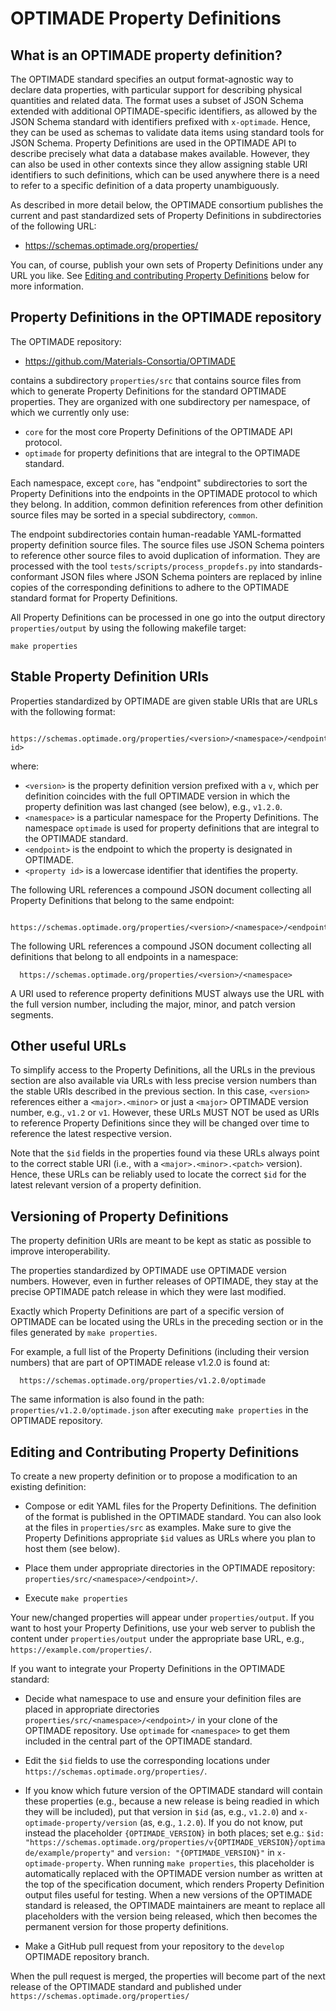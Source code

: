 # OPTIMADE Property Definitions

## What is an OPTIMADE property definition?

The OPTIMADE standard specifies an output format-agnostic way to declare data properties, with particular support for describing physical quantities and related data.
The format uses a subset of JSON Schema extended with additional OPTIMADE-specific identifiers, as allowed by the JSON Schema standard with identifiers prefixed with `x-optimade`.
Hence, they can be used as schemas to validate data items using standard tools for JSON Schema.
Property Definitions are used in the OPTIMADE API to describe precisely what data a database makes available.
However, they can also be used in other contexts since they allow assigning stable URI identifiers to such definitions, which can be used anywhere there is a need to refer to a specific definition of a data property unambiguously.

As described in more detail below, the OPTIMADE consortium publishes the current and past standardized sets of Property Definitions in subdirectories of the following URL:

  - https://schemas.optimade.org/properties/

You can, of course, publish your own sets of Property Definitions under any URL you like.
See [Editing and contributing Property Definitions](#editing_and_contributing_property_definitions) below for more information.


## Property Definitions in the OPTIMADE repository

The OPTIMADE repository:

- https://github.com/Materials-Consortia/OPTIMADE

contains a subdirectory `properties/src` that contains source files from which to generate Property Definitions for the standard OPTIMADE properties.
They are organized with one subdirectory per namespace, of which we currently only use:
- `core` for the most core Property Definitions of the OPTIMADE API protocol.
- `optimade` for property definitions that are integral to the OPTIMADE standard.

Each namespace, except `core`, has "endpoint" subdirectories to sort the Property Definitions into the endpoints in the OPTIMADE protocol to which they belong.
In addition, common definition references from other definition source files may be sorted in a special subdirectory, `common`.

The endpoint subdirectories contain human-readable YAML-formatted property definition source files.
The source files use JSON Schema pointers to reference other source files to avoid duplication of information.
They are processed with the tool `tests/scripts/process_propdefs.py` into standards-conformant JSON files where JSON Schema pointers are replaced by inline copies of the corresponding definitions to adhere to the OPTIMADE standard format for Property Definitions.

All Property Definitions can be processed in one go into the output directory `properties/output` by using the following makefile target:
```
make properties
```


## Stable Property Definition URIs

Properties standardized by OPTIMADE are given stable URIs that are URLs with the following format:
```
  https://schemas.optimade.org/properties/<version>/<namespace>/<endpoint>/<property id>
```
where:

- `<version>` is the property definition version prefixed with a `v`, which per definition coincides with the full OPTIMADE version in which the property definition was last changed (see below), e.g., `v1.2.0`.
- `<namespace>` is a particular namespace for the Property Definitions.
  The namespace `optimade` is used for property definitions that are integral to the OPTIMADE standard.
- `<endpoint>` is the endpoint to which the property is designated in OPTIMADE.
- `<property id>` is a lowercase identifier that identifies the property.

The following URL references a compound JSON document collecting all Property Definitions that belong to the same endpoint:
```
  https://schemas.optimade.org/properties/<version>/<namespace>/<endpoint>
```
The following URL references a compound JSON document collecting all definitions that belong to all endpoints in a namespace:
```
  https://schemas.optimade.org/properties/<version>/<namespace>
```
A URI used to reference property definitions MUST always use the URL with the full version number, including the major, minor, and patch version segments.


## Other useful URLs

To simplify access to the Property Definitions, all the URLs in the previous section are also available via URLs with less precise version numbers than the stable URIs described in the previous section.
In this case, `<version>` references either a `<major>.<minor>` or just a `<major>` OPTIMADE version number, e.g., `v1.2` or `v1`.
However, these URLs MUST NOT be used as URIs to reference Property Definitions since they will be changed over time to reference the latest respective version.

Note that the `$id` fields in the properties found via these URLs always point to the correct stable URI (i.e., with a `<major>.<minor>.<patch>` version).
Hence, these URLs can be reliably used to locate the correct `$id` for the latest relevant version of a property definition.


## Versioning of Property Definitions

The property definition URIs are meant to be kept as static as possible to improve interoperability.

The properties standardized by OPTIMADE use OPTIMADE version numbers.
However, even in further releases of OPTIMADE, they stay at the precise OPTIMADE patch release in which they were last modified.

Exactly which Property Definitions are part of a specific version of OPTIMADE can be located using the URLs in the preceding section or in the files generated by `make properties`.

For example, a full list of the Property Definitions (including their version numbers) that are part of OPTIMADE release v1.2.0 is found at:
```
  https://schemas.optimade.org/properties/v1.2.0/optimade
```
The same information is also found in the path: `properties/v1.2.0/optimade.json` after executing `make properties` in the OPTIMADE repository.


## Editing and Contributing Property Definitions

To create a new property definition or to propose a modification to an existing definition:

- Compose or edit YAML files for the Property Definitions.
  The definition of the format is published in the OPTIMADE standard.
  You can also look at the files in `properties/src` as examples.
  Make sure to give the Property Definitions appropriate `$id` values as URLs where you plan to host them (see below).

- Place them under appropriate directories in the OPTIMADE repository: `properties/src/<namespace>/<endpoint>/`.

- Execute `make properties`

Your new/changed properties will appear under `properties/output`.
If you want to host your Property Definitions, use your web server to publish the content under `properties/output` under the appropriate base URL, e.g., `https://example.com/properties/`.

If you want to integrate your Property Definitions in the OPTIMADE standard:

- Decide what namespace to use and ensure your definition files are placed in appropriate directories `properties/src/<namespace>/<endpoint>/` in your clone of the OPTIMADE repository.
  Use `optimade` for `<namespace>` to get them included in the central part of the OPTIMADE standard.

- Edit the `$id` fields to use the corresponding locations under `https://schemas.optimade.org/properties/`.

- If you know which future version of the OPTIMADE standard will contain these properties (e.g., because a new release is being readied in which they will be included), put that version in `$id` (as, e.g., `v1.2.0`) and `x-optimade-property/version` (as, e.g., `1.2.0`).
  If you do not know, put instead the placeholder `{OPTIMADE_VERSION}` in both places; set e.g.: `$id: "https://schemas.optimade.org/properties/v{OPTIMADE_VERSION}/optimade/example/property"` and `version: "{OPTIMADE_VERSION}"` in `x-optimade-property`.
  When running `make properties`, this placeholder is automatically replaced with the OPTIMADE version number as written at the top of the specification document, which renders Property Definition output files useful for testing.
  When a new versions of the OPTIMADE standard is released, the OPTIMADE maintainers are meant to replace all placeholders with the version being released, which then becomes the permanent version for those property definitions.

- Make a GitHub pull request from your repository to the `develop` OPTIMADE repository branch.

When the pull request is merged, the properties will become part of the next release of the OPTIMADE standard and published under `https://schemas.optimade.org/properties/`
